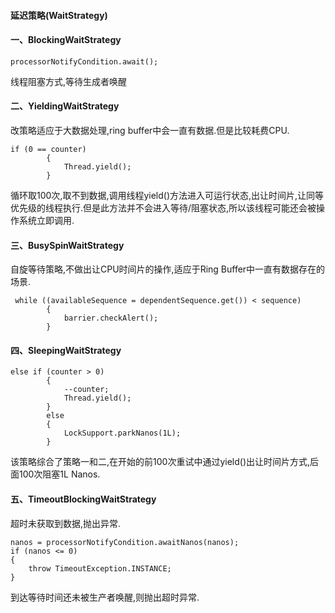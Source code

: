 #### 延迟策略(WaitStrategy)
#### 一、BlockingWaitStrategy
~~~
processorNotifyCondition.await();
~~~
线程阻塞方式,等待生成者唤醒

#### 二、YieldingWaitStrategy
改策略适应于大数据处理,ring buffer中会一直有数据.但是比较耗费CPU.
~~~
if (0 == counter)
        {
            Thread.yield();
        }
~~~
循环取100次,取不到数据,调用线程yield()方法进入可运行状态,出让时间片,让同等优先级的线程执行.但是此方法并不会进入等待/阻塞状态,所以该线程可能还会被操作系统立即调用.

#### 三、BusySpinWaitStrategy
自旋等待策略,不做出让CPU时间片的操作,适应于Ring Buffer中一直有数据存在的场景.
~~~
 while ((availableSequence = dependentSequence.get()) < sequence)
        {
            barrier.checkAlert();
        }
~~~

#### 四、SleepingWaitStrategy

~~~
else if (counter > 0)
        {
            --counter;
            Thread.yield();
        }
        else
        {
            LockSupport.parkNanos(1L);
        }
~~~
该策略综合了策略一和二,在开始的前100次重试中通过yield()出让时间片方式,后面100次阻塞1L Nanos.

#### 五、TimeoutBlockingWaitStrategy
超时未获取到数据,抛出异常.
~~~
nanos = processorNotifyCondition.awaitNanos(nanos);
if (nanos <= 0)
{
    throw TimeoutException.INSTANCE;
}
~~~
到达等待时间还未被生产者唤醒,则抛出超时异常.
